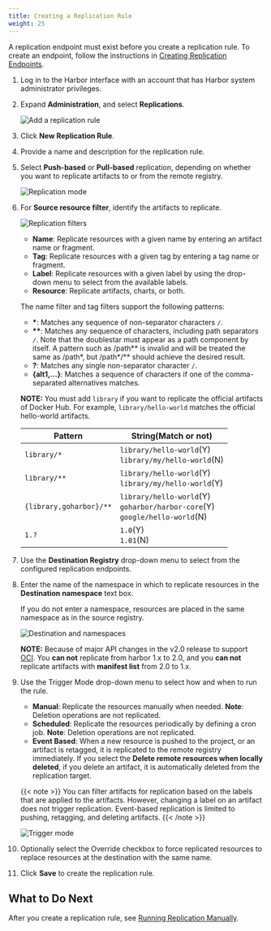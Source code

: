 ```yaml
---
title: Creating a Replication Rule
weight: 25
---
```


A replication endpoint must exist before you create a replication rule. To create an endpoint, follow the instructions in [Creating Replication Endpoints](create-replication-endpoints.md).

1. Log in to the Harbor interface with an account that has Harbor system administrator privileges.
1. Expand **Administration**, and select **Replications**.

   ![Add a replication rule](../../../img/replication-rule1.png)
1. Click **New Replication Rule**.
1. Provide a name and description for the replication rule.
1. Select **Push-based** or **Pull-based** replication, depending on whether you want to replicate artifacts to or from the remote registry.

   ![Replication mode](../../../img/replication-rule2.png)
1. For **Source resource filter**, identify the artifacts to replicate.  

   ![Replication filters](../../../img/replication-rule3.png)

   * **Name**: Replicate resources with a given name by entering an artifact name or fragment.
   * **Tag**: Replicate resources with a given tag by entering a tag name or fragment.
   * **Label**: Replicate resources with a given label by using the drop-down menu to select from the available labels.
   * **Resource**: Replicate artifacts, charts, or both.

   The name filter and tag filters support the following patterns:

   * **\***: Matches any sequence of non-separator characters `/`.
   * **\*\***: Matches any sequence of characters, including path separators `/`. Note that the doublestar must appear as a path component by itself. A pattern such as /path\*\* is invalid and will be treated the same as /path*, but /path\*/\*\* should achieve the desired result.
   * **?**: Matches any single non-separator character `/`.
   * **{alt1,...}**: Matches a sequence of characters if one of the comma-separated alternatives matches.

   **NOTE:** You must add `library` if you want to replicate the official artifacts of Docker Hub. For example, `library/hello-world` matches the official hello-world artifacts.  

   Pattern | String(Match or not)
   ---------- | -------
   `library/*`      | `library/hello-world`(Y)<br> `library/my/hello-world`(N)
   `library/**`     | `library/hello-world`(Y)<br> `library/my/hello-world`(Y)
   `{library,goharbor}/**` | `library/hello-world`(Y)<br> `goharbor/harbor-core`(Y)<br> `google/hello-world`(N)
   `1.?`      | `1.0`(Y)<br> `1.01`(N)
1. Use the **Destination Registry** drop-down menu to select from the configured replication endpoints. 
1. Enter the name of the namespace in which to replicate resources in the **Destination namespace** text box.

   If you do not enter a namespace, resources are placed in the same namespace as in the source registry. 

   ![Destination and namespaces](../../../img/replication-rule4.png)
   
   **NOTE:** Because of major API changes in the v2.0 release to support [OCI](https://github.com/opencontainers/distribution-spec).
   You **can not** replicate from harbor 1.x to 2.0, and you **can not** replicate artifacts with **manifest list** from 2.0 to 1.x. 
   
1. Use the Trigger Mode drop-down menu to select how and when to run the rule.
   * **Manual**: Replicate the resources manually when needed. **Note**: Deletion operations are not replicated. 
   * **Scheduled**: Replicate the resources periodically by defining a cron job. **Note**: Deletion operations are not replicated. 
   * **Event Based**: When a new resource is pushed to the project, or an artifact is retagged, it is replicated to the remote registry immediately. If you select the **Delete remote resources when locally deleted**, if you delete an artifact, it is automatically deleted from the replication target.

   {{< note >}}
   You can filter artifacts for replication based on the labels that are applied to the artifacts. However, changing a label on an artifact does not trigger replication. Event-based replication is limited to pushing, retagging, and deleting artifacts.
   {{< /note >}}

   ![Trigger mode](../../../img/replication-rule5.png)
      
1. Optionally select the Override checkbox to force replicated resources to replace resources at the destination with the same name.
1. Click **Save** to create the replication rule.  

## What to Do Next

After you create a replication rule, see [Running Replication Manually](manage-replications.md).
